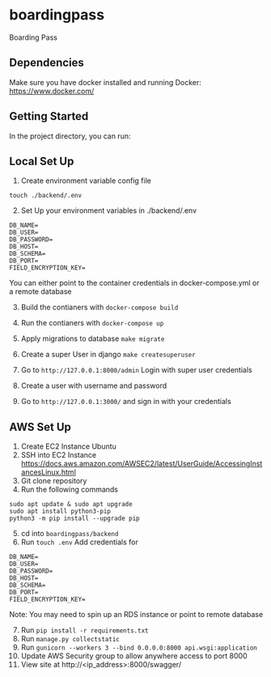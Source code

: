 # boardingpass
Boarding Pass

## Dependencies

Make sure you have docker installed and running
Docker: https://www.docker.com/

## Getting Started

In the project directory, you can run:

## Local Set Up

1. Create environment variable config file
```
touch ./backend/.env
```

2. Set Up your environment variables in ./backend/.env
```
DB_NAME=
DB_USER=
DB_PASSWORD=
DB_HOST=
DB_SCHEMA=
DB_PORT=
FIELD_ENCRYPTION_KEY=
```

You can either point to the container credentials in docker-compose.yml or a remote database

3. Build the contianers with 
`docker-compose build`

4. Run the contianers with 
`docker-compose up`

5. Apply migrations to database
 `make migrate`

6. Create a super User in django
`make createsuperuser`

7. Go to 
`http://127.0.0.1:8000/admin` Login with super user credentials

8. Create a user with username and password

9. Go to `http://127.0.0.1:3000/` and sign in with your credentials

## AWS Set Up

1. Create EC2 Instance Ubuntu 
2. SSH into EC2 Instance https://docs.aws.amazon.com/AWSEC2/latest/UserGuide/AccessingInstancesLinux.html
3. Git clone repository
4. Run the following commands
```
sudo apt update & sudo apt upgrade    
sudo apt install python3-pip
python3 -m pip install --upgrade pip
```
5. cd into ```boardingpass/backend```
6. Run ```touch .env```
Add credentials for
```
DB_NAME=
DB_USER=
DB_PASSWORD=
DB_HOST=
DB_SCHEMA=
DB_PORT=
FIELD_ENCRYPTION_KEY=
```
Note: You may need to spin up an RDS instance or point to remote database

7. Run ```pip install -r requirements.txt```
8. Run ```manage.py collectstatic```
9. Run ```gunicorn --workers 3 --bind 0.0.0.0:8000 api.wsgi:application```
10. Update AWS Security group to allow anywhere access to port 8000
11. View site at http://<ip_address>:8000/swagger/
